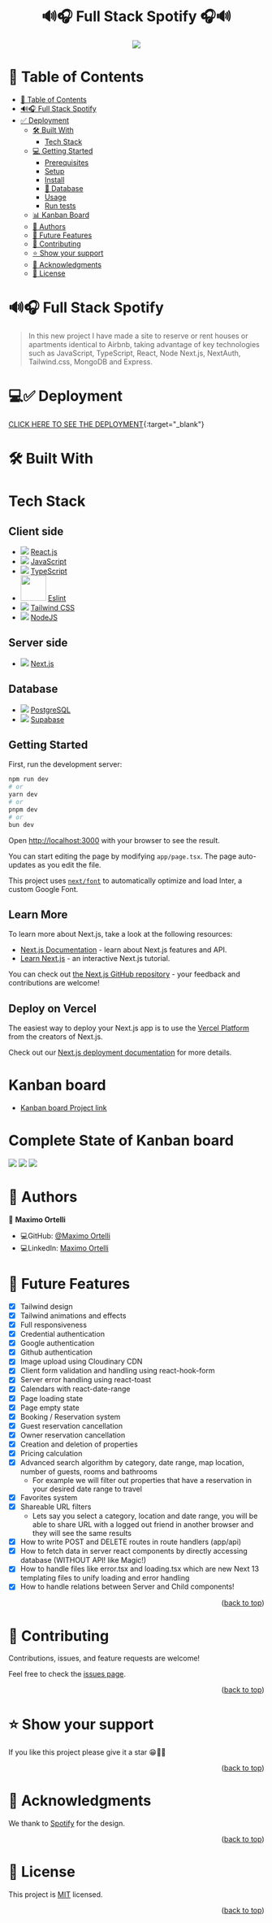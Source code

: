 <a name="readme-top"></a>
<div align="center">
   <h1>🔊🎧 Full Stack Spotify 🎧🔊</h1>
</div>
  <div align="center">
    <img src="./public/images/spotify.jpg" />
  </div>

# 📗 Table of Contents

- [📗 Table of Contents](#-table-of-contents)
- [🔊🎧 Full Stack Spotify](#-full-stack-spotify)
- [✅ Deployment](#-deployment)
  - [🛠 Built With](#-built-with)
    - [Tech Stack](#tech-stack)
  - [💻 Getting Started](#-getting-started)
    - [Prerequisites](#prerequisites)
    - [Setup](#setup)
    - [Install](#install)
    - [💾 Database](#-database)
    - [Usage](#usage)
    - [Run tests](#run-tests)
  - [📊 Kanban Board](#-kanban-board)
  - [👥 Authors](#-authors)
  - [🔭 Future Features](#-future-features)
  - [🤝 Contributing](#-contributing)
  - [⭐️ Show your support](#️-show-your-support)
  - [🙏 Acknowledgments](#-acknowledgments)
  - [📝 License](#-license)

# 🔊🎧 Full Stack Spotify <a name="full-stack-spotify"></a>

> In this new project I have made a site to reserve or rent houses or apartments identical to Airbnb, taking advantage of key technologies such as JavaScript, TypeScript, React, Node Next.js, NextAuth, Tailwind.css, MongoDB and Express.

# 💻✅ Deployment 

<a name="deployment"></a>

[CLICK HERE TO SEE THE DEPLOYMENT](https://full-stack-spotify-zeta.vercel.app/){:target="_blank"}

# 🛠 Built With 

<a name="built-with"></a>

# Tech Stack 

<a name="tech-stack"></a>

<div>
     <h2>Client side</h2>
     <ul>   
     <li>
        <img src="https://skillicons.dev/icons?i=react"/>
        <a href="https://reactjs.org">React.js</a>
     </li>
     <li>
        <img src="https://skillicons.dev/icons?i=js"/>
        <a href="https://developer.mozilla.org/en-US/docs/Web/JavaScript">JavaScript</a>
     </li>
     <li>
        <img src="https://skillicons.dev/icons?i=ts"/>
        <a href="https://www.typescriptlang.org/">TypeScript</a>
     </li>
      <li>
       <img src="./public/images/eslint.png" width="50"/>
       <a href="https://eslint.org">Eslint</a>
     </li>
      <li>
        <img src="https://skillicons.dev/icons?i=tailwindcss"/>
        <a href="https://tailwindcss.com">Tailwind CSS</a>
     </li>
      <li>
       <img src="https://skillicons.dev/icons?i=nodejs"/>
       <a href="https://nodejs.org/en">NodeJS</a>
     </li>
</div>

<div>
       <h2>Server side</h2>
  <ul>
       <li>
          <img src="https://skillicons.dev/icons?i=nextjs"/>
          <a href="https://nextjs.org/">Next.js</a>
       </li>
  </ul>
</div>

<div>
    <h2>Database</h2>
    <ul>
     <li>
         <img src="https://skillicons.dev/icons?i=postgresql"/>
         <a href="https://www.postgresql.org/">PostgreSQL</a>
     </li>
     <li>
         <img src="https://skillicons.dev/icons?i=supabase"/>
         <a href="https://supabase.com/">Supabase</a>
     </li>
    </ul>
</div>


## Getting Started

First, run the development server:

```bash
npm run dev
# or
yarn dev
# or
pnpm dev
# or
bun dev
```

Open [http://localhost:3000](http://localhost:3000) with your browser to see the result.

You can start editing the page by modifying `app/page.tsx`. The page auto-updates as you edit the file.

This project uses [`next/font`](https://nextjs.org/docs/basic-features/font-optimization) to automatically optimize and load Inter, a custom Google Font.

## Learn More

To learn more about Next.js, take a look at the following resources:

- [Next.js Documentation](https://nextjs.org/docs) - learn about Next.js features and API.
- [Learn Next.js](https://nextjs.org/learn) - an interactive Next.js tutorial.

You can check out [the Next.js GitHub repository](https://github.com/vercel/next.js/) - your feedback and contributions are welcome!

## Deploy on Vercel

The easiest way to deploy your Next.js app is to use the [Vercel Platform](https://vercel.com/new?utm_medium=default-template&filter=next.js&utm_source=create-next-app&utm_campaign=create-next-app-readme) from the creators of Next.js.

Check out our [Next.js deployment documentation](https://nextjs.org/docs/deployment) for more details.

# Kanban board <a name="kanban-board"></a>
 - [Kanban board Project link](https://github.com/users/maximoortelli/projects/15)

# Complete State of Kanban board
  <img src="./public/images/kanban1.png" />
  <img src="./public/images/kanban2.png" />
  <img src="./public/images/kanban3.png" />

# 👥 Authors 
<a name="author"></a>

👤 **Maximo Ortelli**

- 💻GitHub: [@Maximo Ortelli](https://github.com/maximoortelli)
- 💻LinkedIn: [Maximo Ortelli](https://www.linkedin.com/in/maximo-ortelli-rueda/)

# 🔭 Future Features 
<a name="future-features"></a>

- [x] Tailwind design
- [x] Tailwind animations and effects
- [x] Full responsiveness
- [x] Credential authentication
- [x] Google authentication
- [x] Github authentication
- [x] Image upload using Cloudinary CDN
- [x] Client form validation and handling using react-hook-form
- [x] Server error handling using react-toast
- [x] Calendars with react-date-range
- [x] Page loading state
- [x] Page empty state
- [x] Booking / Reservation system
- [x] Guest reservation cancellation
- [x] Owner reservation cancellation
- [x] Creation and deletion of properties
- [x] Pricing calculation
- [x] Advanced search algorithm by category, date range, map location, number of guests, rooms and bathrooms
    - For example we will filter out properties that have a reservation in your desired date range to travel
- [x] Favorites system
- [x] Shareable URL filters
    - Lets say you select a category, location and date range, you will be able to share URL with a logged out friend in another browser and they will see the same results
- [x] How to write POST and DELETE routes in route handlers (app/api)
- [x] How to fetch data in server react components by directly accessing database (WITHOUT API! like Magic!)
- [x] How to handle files like error.tsx and loading.tsx which are new Next 13 templating files to unify loading and error handling
- [x] How to handle relations between Server and Child components!

<p align="right">(<a href="#readme-top">back to top</a>)</p>

# 🤝 Contributing <a name="contributing"></a>

Contributions, issues, and feature requests are welcome!

Feel free to check the [issues page](https://github.com/maximoortelli/Full-Stack-Spotify/issues).

<p align="right">(<a href="#readme-top">back to top</a>)</p>

# ⭐️ Show your support <a name="support"></a>

If you like this project please give it a star 😁🌟✨

<p align="right">(<a href="#readme-top">back to top</a>)</p>

# 🙏 Acknowledgments <a name="acknowledgements"></a>

We thank to [Spotify](https://open.spotify.com/intl-es) for the design.

<p align="right">(<a href="#readme-top">back to top</a>)</p>

# 📝 License <a name="license"></a>

This project is [MIT](./LICENSE) licensed.

<p align="right">(<a href="#readme-top">back to top</a>)</p>
